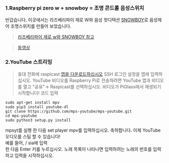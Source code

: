 ### 1.Raspberry pi zero w + snowboy = 조명 콘드롤 음성스위치
반갑습니다.
이곳에서는 라즈베리파이 제로 W와 음성 핫디텍션 [SNOWBOY](https://snowboy.kitt.ai/)로 음성제어 조명스위치를 만들어 보았습니다.

>[라즈베리파이 제로 w와 SNOWBOY 참고](https://app.box.com/notes/299018715900) 

>[동영상](https://drive.google.com/open?id=1zZ5AiDI05GIpqeC_7p4Z9xxkVcEuKtmj)

### 2.YouTube 스트리밍
>휴대 전화에 raspicast [앱을 다운로드하십시오](https://play.google.com/store/apps/details?id=at.huber.raspicast)
SSH 로그인 설정을 앱에 입력하십시오.
YouTube 비디오를 Raspberry Pi로 전송하려면 YouTube 앱과 비디오를 열고 "공유"→ Raspicast를 선택하십시오.
비디오가 PiGlass에서 재생되기 시작합니다!
>코드 입력
~~~
sudo apt-get install mpv
sudo pip3 install youtube-dl
git clone https://github.com/mps-youtube/mps-youtube.git
cd mps-youtube
sudo python3 setup.py install
~~~
mpsyt를 실행 한 다음 set player mpv를 입력하십시오.
축하합니다. 
이제 YouTube 오디오를 스팀 할 수 있습니다!  
예를 들어, / sia에 입력  
한 다음 Enter 키를 누르십시오. 
노래 목록이 나타나면 입력하려는 노래의 번호를 입력하고 입력을 시작하십시오.  
